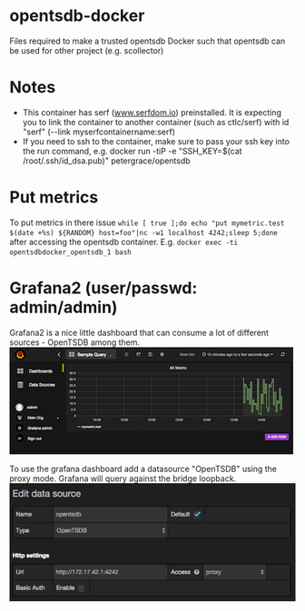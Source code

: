 opentsdb-docker
===============

Files required to make a trusted opentsdb Docker such that opentsdb can be used for other project (e.g. scollector)

Notes
=====
 * This container has serf (www.serfdom.io) preinstalled.  It is expecting you to link the container to another container (such as ctlc/serf) with id "serf" (--link myserfcontainername:serf)
 * If you need to ssh to the container, make sure to pass your ssh key into the run command, e.g. docker run -tiP -e "SSH_KEY=$(cat /root/.ssh/id_dsa.pub)" petergrace/opentsdb
   
# Put metrics

To put metrics in there issue `while [ true ];do echo "put mymetric.test $(date +%s) ${RANDOM} host=foo"|nc -w1 localhost 4242;sleep 5;done` after accessing the opentsdb container. 
E.g. `docker exec -ti opentsdbdocker_opentsdb_1 bash`

# Grafana2 (user/passwd: admin/admin)
Grafana2 is a nice little dashboard that can consume a lot of different sources - OpenTSDB among them.
![](pics/grafana2_graph.png)

To use the grafana dashboard add a datasource "OpenTSDB" using the proxy mode. Grafana will query against the bridge loopback.
![](pics/grafana2_source.png)
